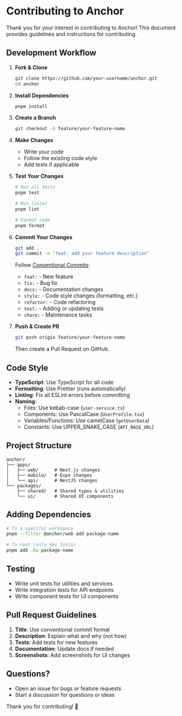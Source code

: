 # Contributing to Anchor

Thank you for your interest in contributing to Anchor! This document provides guidelines and instructions for contributing.

## Development Workflow

1. **Fork & Clone**
   ```bash
   git clone https://github.com/your-username/anchor.git
   cd anchor
   ```

2. **Install Dependencies**
   ```bash
   pnpm install
   ```

3. **Create a Branch**
   ```bash
   git checkout -b feature/your-feature-name
   ```

4. **Make Changes**
   - Write your code
   - Follow the existing code style
   - Add tests if applicable

5. **Test Your Changes**
   ```bash
   # Run all tests
   pnpm test
   
   # Run linter
   pnpm lint
   
   # Format code
   pnpm format
   ```

6. **Commit Your Changes**
   ```bash
   git add .
   git commit -m "feat: add your feature description"
   ```

   Follow [Conventional Commits](https://www.conventionalcommits.org/):
   - `feat:` - New feature
   - `fix:` - Bug fix
   - `docs:` - Documentation changes
   - `style:` - Code style changes (formatting, etc.)
   - `refactor:` - Code refactoring
   - `test:` - Adding or updating tests
   - `chore:` - Maintenance tasks

7. **Push & Create PR**
   ```bash
   git push origin feature/your-feature-name
   ```
   Then create a Pull Request on GitHub.

## Code Style

- **TypeScript**: Use TypeScript for all code
- **Formatting**: Use Prettier (runs automatically)
- **Linting**: Fix all ESLint errors before committing
- **Naming**:
  - Files: Use kebab-case (`user-service.ts`)
  - Components: Use PascalCase (`UserProfile.tsx`)
  - Variables/Functions: Use camelCase (`getUserData`)
  - Constants: Use UPPER_SNAKE_CASE (`API_BASE_URL`)

## Project Structure

```
anchor/
├── apps/
│   ├── web/      # Next.js changes
│   ├── mobile/   # Expo changes
│   └── api/      # NestJS changes
└── packages/
    ├── shared/   # Shared types & utilities
    └── ui/       # Shared UI components
```

## Adding Dependencies

```bash
# To a specific workspace
pnpm --filter @anchor/web add package-name

# To root (only dev tools)
pnpm add -Dw package-name
```

## Testing

- Write unit tests for utilities and services
- Write integration tests for API endpoints
- Write component tests for UI components

## Pull Request Guidelines

1. **Title**: Use conventional commit format
2. **Description**: Explain what and why (not how)
3. **Tests**: Add tests for new features
4. **Documentation**: Update docs if needed
5. **Screenshots**: Add screenshots for UI changes

## Questions?

- Open an issue for bugs or feature requests
- Start a discussion for questions or ideas

Thank you for contributing! 🎉

